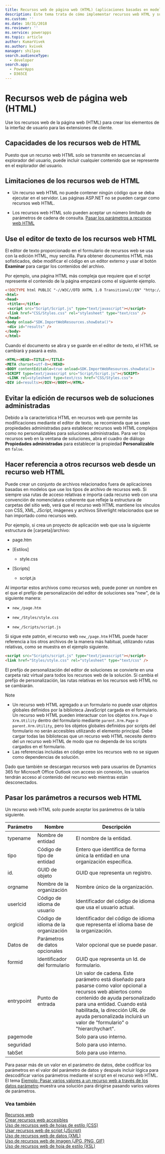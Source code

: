 ```yaml
---
title: Recursos web de página web (HTML) (aplicaciones basadas en modelos) | Microsoft Docs
description: Este tema trata de cómo implementar recursos web HTML y sus capacidades y limitaciones
ms.custom: ''
ms.date: 10/31/2018
ms.reviewer: ''
ms.service: powerapps
ms.topic: article
author: KumarVivek
ms.author: kvivek
manager: shilpas
search.audienceType:
  - developer
search.app:
  - PowerApps
  - D365CE
---
```

# <a name="webpage-html-web-resources"></a>Recursos web de página web (HTML)

<!-- https://docs.microsoft.com/dynamics365/customer-engagement/developer/webpage-html-web-resources -->

Use los recursos web de la página web (HTML) para crear los elementos de la interfaz de usuario para las extensiones de cliente.

<a name="BKMK_Capabilities"></a>

## <a name="capabilities-of-html-web-resources"></a>Capacidades de los recursos web de HTML

Puesto que un recurso web HTML solo se transmite en secuencias al explorador del usuario, puede incluir cualquier contenido que se represente en el explorador del usuario.  

<a name="BKMK_Limitations"></a>

## <a name="limitations-of-html-web-resources"></a>Limitaciones de los recursos web de HTML  

- Un recurso web HTML no puede contener ningún código que se deba ejecutar en el servidor. Las páginas ASP.NET no se pueden cargar como recursos web HTML.

- Los recursos web HTML solo pueden aceptar un número limitado de parámetros de cadena de consulta. [Pasar los parámetros a recursos web HTML](webpage-html-web-resources.md#BKMK_PassingParametersToWebResources)  

<a name="BKMK_UsingTextEditor"></a>

## <a name="use-the-text-editor-for-html-web-resources"></a>Use el editor de texto de los recursos web HTML

 El editor de texto proporcionado en el formulario de recursos web se usa con la edición HTML, muy sencilla. Para obtener documentos HTML más sofisticados, debe modificar el código en un editor externo y usar el botón **Examinar** para cargar los contenidos del archivo.

 Por ejemplo, una página HTML más compleja que requiere que el script represente el contenido de la página empezará como el siguiente ejemplo.

```html
<!DOCTYPE html PUBLIC "-//W3C//DTD XHTML 1.0 Transitional//EN" "http://www.w3.org/TR/xhtml1/DTD/xhtml1-transitional.dtd">
<html>
<head>
 <title></title>
 <script src="Script/Script.js" type="text/javascript"></script>
 <link href="CSS/Styles.css" rel="stylesheet" type="text/css" />
</head>
<body onload="SDK.ImportWebResources.showData()">
 <div id="results" />
</body>
</html>
```

 Cuando el documento se abra y se guarde en el editor de texto, el HTML se cambiará y pasará a esto.  

```html
<HTML><HEAD><TITLE></TITLE>
<META charset=utf-8></HEAD>
<BODY contentEditable=true onload=SDK.ImportWebResources.showData()>
<SCRIPT type=text/javascript src="Script/Script.js"></SCRIPT>
 <LINK rel=stylesheet type=text/css href="CSS/Styles.css">
<DIV id=results></DIV></BODY></HTML>
```

<a name="BKMK_PreventEditing"></a>

## <a name="prevent-editing-of-web-resources-for-managed-solutions"></a>Evitar la edición de recursos web de soluciones administradas

Debido a la característica HTML en recursos web que permite las modificaciones mediante el editor de texto, se recomienda que se usen propiedades administradas para establecer recursos web HTML complejos como no personalizables para soluciones administradas. Para ver los recursos web en la ventana de soluciones, abra el cuadro de diálogo **Propiedades administradas** para establecer la propiedad **Personalizable** en `false`.  

<a name="BKMK_ReferencingOtherWebResources"></a>

## <a name="reference-other-web-resources-from-an-html-web-resource"></a>Hacer referencia a otros recursos web desde un recurso web HTML

 Puede crear un conjunto de archivos relacionados fuera de aplicaciones basadas en modelos que use los tipos de archivo de recursos web. Si siempre usa rutas de acceso relativas e importa cada recurso web con una convención de nomenclatura coherente que refleje la estructura de carpetas del sitio web, verá que el recurso web HTML mantiene los vínculos con CSS, XML, JScript, imágenes y archivos Silverlight relacionados que se han importado como recursos web.  

 Por ejemplo, si crea un proyecto de aplicación web que usa la siguiente estructura de [carpeta]/archivo:  

-   page.htm

-   [Estilos]

    -   style.css
  
-   [Scripts] 
  
    -   script.js
  
 Al importar estos archivos como recursos web, puede poner un nombre en el que el prefijo de personalización del editor de soluciones sea "new", de la siguiente manera:  
  
-   `new_/page.htm`  
  
-   `new_/Styles/style.css`  
  
-   `new_/Scripts/script.js`  
  
 Si sigue este patrón, el recurso web `new_/page.htm` HTML puede hacer referencia a los otros archivos de la manera más habitual, utilizando rutas relativas, como se muestra en el ejemplo siguiente.  

```html
<script src="Scripts/script.js" type="text/javascript"></script>
<link href="Styles/style.css" rel="stylesheet" type="text/css" />
```

 El prefijo de personalización del editor de soluciones se convierte en una carpeta raíz virtual para todos los recursos web de la solución. Si cambia el prefijo de personalización, las rutas relativas en los recursos web HTML no se cambiarán.  
  
> [!NOTE]
>  - Un recurso web HTML agregado a un formulario no puede usar objetos globales definidos por la biblioteca JavaScript cargada en el formulario. Un recurso web HTML pueden interactuar con los objetos `Xrm.Page` o `Xrm.Utility` dentro del formulario mediante `parent.Xrm.Page` o `parent.Xrm.Utility`, pero los objetos globales definidos por scripts del formulario no serán accesibles utilizando el elemento principal. Debe cargar todas las bibliotecas que un recurso web HTML necesite dentro del un recurso web HTML de modo que no dependa de los scripts cargados en el formulario.  
> - Las referencias incluidas en código entre los recursos web no se siguen como dependencias de solución.  

 Dado que también se descargan recursos web para usuarios de Dynamics 365 for Microsoft Office Outlook con acceso sin conexión, los usuarios tendrán acceso al contenido del recurso web mientras están desconectados.  

<a name="BKMK_PassingParametersToWebResources"></a>

## <a name="pass-parameters-to-html-web-resources"></a>Pasar los parámetros a recursos web HTML

 Un recurso web HTML solo puede aceptar los parámetros de la tabla siguiente.

|Parámetro|Nombre|Descripción|
|---------------|----------|-----------------|
|typename|Nombre de entidad|El nombre de la entidad.|
|tipo|Código de tipo de entidad|Entero que identifica de forma única la entidad en una organización específica.|
|id.|GUID de objeto|GUID que representa un registro.|
|orgname|Nombre de la organización|Nombre único de la organización.|
|userlcid|Código de idioma de usuario|Identificador del código de idioma que usa el usuario actual.|
|orglcid|Código de idioma de la organización|Identificador del código de idioma que representa el idioma base de la organización.|
|Datos de |Parámetros de datos opcionales|Valor opcional que se puede pasar.|
|formid|Identificador del formulario|GUID que representa un Id. de formulario.|
|entrypoint|Punto de entrada|Un valor de cadena. Este parámetro está diseñado para pasarse como valor opcional a recursos web abiertos como contenido de ayuda personalizado para una entidad. Cuando está habilitada, la dirección URL de ayuda personalizada incluirá un valor de "formulario" o "hierarchychart".|
|pagemode||Solo para uso interno.|
|seguridad||Solo para uso interno.|
|tabSet||Solo para uso interno.|

 Para pasar más de un valor en el parámetro de datos, debe codificar los parámetros en el valor del parámetro de datos y después incluir lógica para descodificar varios parámetros mediante el script en el recurso web HTML. El tema [Ejemplo: Pasar varios valores a un recurso web a través de los datos parámetro](sample-pass-multiple-values-web-resource-through-data-parameter.md) muestra una solución para dirigirse pasando varios valores de parámetros.  

### <a name="see-also"></a>Vea también
 [Recursos web](web-resources.md)   
 [Crear recursos web accesibles](create-accessible-web-resources.md)   
 [Uso de recursos web de hojas de estilo (CSS)](css-web-resources.md)   
 [Usar recursos web de script (JScript)](script-jscript-web-resources.md)   
 [Uso de recursos web de datos (XML)](data-xml-web-resources.md)   
 [Uso de recursos web de imagen (JPG, PNG, GIF)](image-web-resources.md)   
 [Uso de recursos web de hoja de estilo (XSL)](stylesheet-xsl-web-resources.md)
